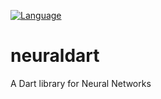 [![Language](https://img.shields.io/badge/language-Dart-blue.svg)](https://dart.dev)

# neuraldart
A Dart library for Neural Networks